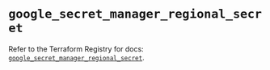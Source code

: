 # `google_secret_manager_regional_secret`

Refer to the Terraform Registry for docs: [`google_secret_manager_regional_secret`](https://registry.terraform.io/providers/hashicorp/google-beta/6.33.0/docs/resources/google_secret_manager_regional_secret).
